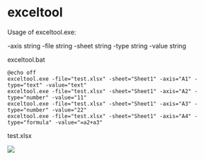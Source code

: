 # exceltool

Usage of exceltool.exe:

  -axis string
  -file string
  -sheet string
  -type string
  -value string


exceltool.bat
```
@echo off
exceltool.exe -file="test.xlsx" -sheet="Sheet1" -axis="A1" -type="text" -value="text"
exceltool.exe -file="test.xlsx" -sheet="Sheet1" -axis="A2" -type="number" -value="11"
exceltool.exe -file="test.xlsx" -sheet="Sheet1" -axis="A3" -type="number" -value="22"
exceltool.exe -file="test.xlsx" -sheet="Sheet1" -axis="A4" -type="formula" -value="=a2+a3"
```

test.xlsx

![](https://is.gd/3KFNWd)

